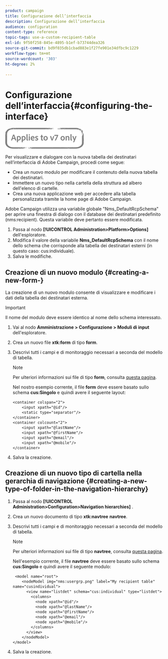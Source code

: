 ```yaml
---
product: campaign
title: Configurazione dell’interfaccia
description: Configurazione dell’interfaccia
audience: configuration
content-type: reference
topic-tags: use-a-custom-recipient-table
exl-id: 9f50f258-845e-4895-b1ef-b73744dea326
source-git-commit: bd9f035db1cbad883e1f27fe901e34dfbc9c1229
workflow-type: tm+mt
source-wordcount: '303'
ht-degree: 2%

---
```


# Configurazione dell’interfaccia{#configuring-the-interface}

![](../../assets/v7-only.svg)

Per visualizzare e dialogare con la nuova tabella dei destinatari nell’interfaccia di Adobe Campaign, procedi come segue:

* Crea un nuovo modulo per modificare il contenuto della nuova tabella dei destinatari.
* Immettere un nuovo tipo nella cartella della struttura ad albero dell&#39;elenco di cartelle.
* Crea una nuova applicazione web per accedere alla tabella personalizzata tramite la home page di Adobe Campaign.

Adobe Campaign utilizza una variabile globale &quot;Nms_DefaultRcpSchema&quot; per aprire una finestra di dialogo con il database dei destinatari predefinito (nms:recipient). Questa variabile deve pertanto essere modificata.

1. Passa al nodo **[!UICONTROL Administration>Platform>Options]** dell&#39;esploratore.
1. Modifica il valore della variabile **Nms_DefaultRcpSchema** con il nome dello schema che corrisponde alla tabella dei destinatari esterni (in questo caso: cus:individuale).
1. Salva le modifiche.

## Creazione di un nuovo modulo {#creating-a-new-form-}

La creazione di un nuovo modulo consente di visualizzare e modificare i dati della tabella dei destinatari esterna.

>[!IMPORTANT]
>
>Il nome del modulo deve essere identico al nome dello schema interessato.

1. Vai al nodo **Amministrazione > Configurazione > Moduli di input** dell&#39;esploratore.
1. Crea un nuovo file **xtk:form** di tipo **form**.
1. Descrivi tutti i campi e di monitoraggio necessari a seconda del modello di tabella.

   >[!NOTE]
   >
   >Per ulteriori informazioni sui file di tipo **form**, consulta [questa pagina](../../configuration/using/identifying-a-form.md).

   Nel nostro esempio corrente, il file **form** deve essere basato sullo schema **cus:Singolo** e quindi avere il seguente layout:

   ```
   <container colspan="2">
       <input xpath="@id"/>
       <static type="separator"/>
   </container>
   <container colcount="2">
       <input xpath="@lastName"/>
       <input xpath="@firstName"/>
       <input xpath="@email"/>
       <input xpath="@mobile"/>
   </container> 
   ```

1. Salva la creazione.

## Creazione di un nuovo tipo di cartella nella gerarchia di navigazione {#creating-a-new-type-of-folder-in-the-navigation-hierarchy}

1. Passa al nodo **[!UICONTROL Administration>Configuration>Navigation hierarchies]** .
1. Crea un nuovo documento di tipo **xtk:navtree** **navtree**.
1. Descrivi tutti i campi e di monitoraggio necessari a seconda del modello di tabella.

   >[!NOTE]
   >
   >Per ulteriori informazioni sui file di tipo **navtree**, consulta [questa pagina](../../platform/using/adobe-campaign-explorer.md#about-navigation-hierarchy).

   Nell&#39;esempio corrente, il file **navtree** deve essere basato sullo schema **cus:Singolo** e quindi avere il seguente modulo:

   ```
    <model name="root">
       <nodeModel img="nms:usergrp.png" label="My recipient table" name="cusindividual">
         <view name="listdet" schema="cus:individual" type="listdet">
           <columns>
             <node xpath="@id"/>
             <node xpath="@lastName"/>
             <node xpath="@firstName"/>
             <node xpath="@email"/>
             <node xpath="@mobile"/>
           </columns>
         </view>
       </nodeModel>
   </model>
   ```

1. Salva la creazione.
